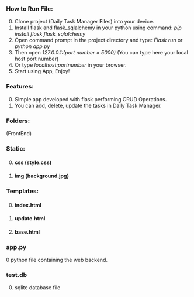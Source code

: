 ### How to Run File:
0. Clone project (Daily Task Manager Files) into your device.
1. Install flask and flask_sqlalchemy in your python using command: *pip install flask flask_sqlalchemy*
2. Open command prompt in the project directory and type: *Flask run* or *python app.py*
3. Then open *127.0.0.1:(port number = 5000)* (You can type here your local host port number)
4.  Or type *localhost:portnumber* in your browser.
5.  Start using App, Enjoy!
### Features:
0. Simple app developed with flask performing CRUD Operations.
1. You can add, delete, update the tasks in Daily Task Manager.
### Folders:
(FrontEnd)
### Static:
0. #### css (style.css)
1. #### img (background.jpg)
### Templates:
0. #### index.html
1. #### update.html
2. #### base.html

### app.py
0 python file containing the web backend.
### test.db
0. sqlite database file
